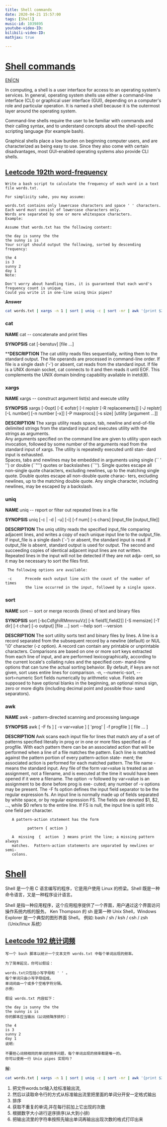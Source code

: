 ```yaml
---
title: Shell commands
date: 2020-04-21 15:57:00
tags: [Shell]
music-id: 1039895
youtube-video-ID: 
bilibili-video-ID: 
mathjax: true

---
```


# [Shell commands](https://en.wikipedia.org/wiki/Shell_(computing))

[EN](#EN)|[CN](#CN)

<span id="EN"> 

In computing, a shell is a user interface for access to an operating system's services. In general, operating system shells use either a command-line interface (CLI) or graphical user interface (GUI), depending on a computer's role and particular operation. It is named a shell because it is the outermost layer around the operating system.

Command-line shells require the user to be familiar with commands and their calling syntax, and to understand concepts about the shell-specific scripting language (for example bash).

Graphical shells place a low burden on beginning computer users, and are characterized as being easy to use. Since they also come with certain disadvantages, most GUI-enabled operating systems also provide CLI shells.

## [Leetcode 192th word-frequency](https://leetcode-cn.com/problems/word-frequency)

```
Write a bash script to calculate the frequency of each word in a text file words.txt.

For simplicity sake, you may assume:

words.txt contains only lowercase characters and space ' ' characters.
Each word must consist of lowercase characters only.
Words are separated by one or more whitespace characters.
Example:

Assume that words.txt has the following content:

the day is sunny the the
the sunny is is
Your script should output the following, sorted by descending frequency:

the 4
is 3
sunny 2
day 1
Note:

Don't worry about handling ties, it is guaranteed that each word's frequency count is unique.
Could you write it in one-line using Unix pipes?

```

**Answer**

```bash
cat words.txt | xargs -n 1 | sort | uniq -c | sort -nr | awk '{print $2" "$1}'
```

### cat

**NAME**
     cat -- concatenate and print files

**SYNOPSIS**
     cat [-benstuv] [file ...]

****DESCRIPTION**
     The cat utility reads files sequentially, writing them to the standard
     output.  The file operands are processed in command-line order.  If file
     is a single dash ('-') or absent, cat reads from the standard input.  If
     file is a UNIX domain socket, cat connects to it and then reads it until
     EOF.  This complements the UNIX domain binding capability available in
     inetd(8).

### xargs

**NAME**
     xargs -- construct argument list(s) and execute utility

**SYNOPSIS**
     xargs [-0opt] [-E eofstr] [-I replstr [-R replacements]] [-J replstr]
           [-L number] [-n number [-x]] [-P maxprocs] [-s size]
           [utility [argument ...]]

**DESCRIPTION** 
     The xargs utility reads space, tab, newline and end-of-file delimited
     strings from the standard input and executes utility with the strings as
     arguments.  
     Any arguments specified on the command line are given to utility upon
     each invocation, followed by some number of the arguments read from the
     standard input of xargs.  The utility is repeatedly executed until stan-
     dard input is exhausted.  
     Spaces, tabs and newlines may be embedded in arguments using single
     (\`\` ' '') or double (\`\`"'') quotes or backslashes (\`\`\'').  Single quotes escape all non-single quote characters, excluding newlines, up to the
     matching single quote.  Double quotes escape all non-double quote charac-
     ters, excluding newlines, up to the matching double quote.  Any single
     character, including newlines, may be escaped by a backslash.

### uniq

**NAME**
     uniq -- report or filter out repeated lines in a file

**SYNOPSIS**
     uniq [-c | -d | -u] [-i] [-f num] [-s chars] [input_file [output_file]]

**DESCRIPTION**
     The uniq utility reads the specified input_file comparing adjacent lines,
     and writes a copy of each unique input line to the output_file.  If
     input_file is a single dash (\`-') or absent, the standard input is read.
     If output_file is absent, standard output is used for output.  The second
     and succeeding copies of identical adjacent input lines are not written.
     Repeated lines in the input will not be detected if they are not adja-
     cent, so it may be necessary to sort the files first.

     The following options are available:

     -c      Precede each output line with the count of the number of times
             the line occurred in the input, followed by a single space.

### sort

**NAME**
     sort -- sort or merge records (lines) of text and binary files

**SYNOPSIS**
     sort [-bcCdfghiRMmnrsuVz] [-k field1[,field2]] [-S memsize] [-T dir]
          [-t char] [-o output] [file ...]
     sort --help
     sort --version

**DESCRIPTION**
     The sort utility sorts text and binary files by lines.  A line is a
     record separated from the subsequent record by a newline (default) or NUL
     '\0' character (-z option).  A record can contain any printable or
     unprintable characters.  Comparisons are based on one or more sort keys
     extracted from each line of input, and are performed lexicographically,
     according to the current locale's collating rules and the specified com-
     mand-line options that can tune the actual sorting behavior.  By default,
     if keys are not given, sort uses entire lines for comparison.
     -n, --numeric-sort, --sort=numeric
             Sort fields numerically by arithmetic value.  Fields are supposed
             to have optional blanks in the beginning, an optional minus sign,
             zero or more digits (including decimal point and possible thou-
             sand separators).

### awk

**NAME**
       awk - pattern-directed scanning and processing language

**SYNOPSIS**
       awk [ -F fs ] [ -v var=value ] [ 'prog' | -f progfile ] [ file ...  ]

**DESCRIPTION**
       Awk scans each input file for lines that match any of a set of patterns
       specified literally in prog or in one or more  files  specified  as  -f
       progfile.   With  each  pattern  there can be an associated action that
       will be performed when a line of a file matches the pattern.  Each line
       is  matched  against the pattern portion of every pattern-action state-
       ment; the associated action is performed for each matched pattern.  The
       file  name  - means the standard input.  Any file of the form var=value
       is treated as an assignment, not a filename, and  is  executed  at  the
       time  it  would  have been opened if it were a filename.  The option -v
       followed by var=value is an assignment to be done before prog  is  exe-
       cuted;  any  number  of  -v  options  may be present.  The -F fs option
       defines the input field separator to be the regular expression fs.
       An input line is normally made up of fields separated by  white  space,
       or by regular expression FS.  The fields are denoted $1, $2, ..., while
       $0 refers to the entire line.  If FS is null, the input line  is  split
       into one field per character.

       A pattern-action statement has the form

              pattern { action }

       A  missing  {  action  } means print the line; a missing pattern always
       matches.  Pattern-action statements are separated by newlines or  semi-
       colons.

<span id="CN"> 

# [Shell](https://baike.baidu.com/item/shell/99702?fr=aladdin)

Shell 是一个用 C 语言编写的程序，它是用户使用 Linux 的桥梁。Shell 既是一种命令语言，又是一种程序设计语言。

Shell 是指一种应用程序，这个应用程序提供了一个界面，用户通过这个界面访问操作系统内核的服务。
Ken Thompson 的 sh 是第一种 Unix Shell，Windows Explorer 是一个典型的图形界面 Shell。
例如: bash / sh / ksh / csh / zsh（Unix/linux 系统）

## [Leetcode 192 统计词频](https://leetcode-cn.com/problems/word-frequency)

```
写一个 bash 脚本以统计一个文本文件 words.txt 中每个单词出现的频率。

为了简单起见，你可以假设：

words.txt只包括小写字母和 ' ' 。
每个单词只由小写字母组成。
单词间由一个或多个空格字符分隔。
示例:

假设 words.txt 内容如下：

the day is sunny the the
the sunny is is
你的脚本应当输出（以词频降序排列）：

the 4
is 3
sunny 2
day 1
说明:

不要担心词频相同的单词的排序问题，每个单词出现的频率都是唯一的。
你可以使用一行 Unix pipes 实现吗？

```

解:

```bash
cat words.txt | xargs -n 1 | sort | uniq -c | sort -nr | awk '{print $2" "$1}'
```

1. 把文件words.txt输入给标准输出流,
2. 然后以读取命令行的方式从标准输出流里把里面的单词分开安一定格式输出
3. 排序
4. 获取不重复的单词,并在每行前加上它出现的次数
5. 根据数字大小进行逆序排序(从大到小排)
6. 把输出流里的字符串按照先输出单词再输出出现次数的格式打印出来




